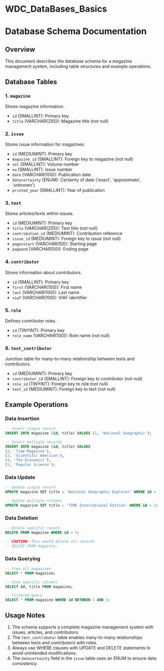 # WDC_DataBases_Basics
# Database Schema Documentation

## Overview

This document describes the database schema for a magazine management system, including table structures and example operations.

## Database Tables

### 1. `magazine`
Stores magazine information.
- `id` (SMALLINT): Primary key
- `title` (VARCHAR(255)): Magazine title (not null)

### 2. `issue`
Stores issue information for magazines.
- `id` (MEDIUMINT): Primary key
- `magazine_id` (SMALLINT): Foreign key to magazine (not null)
- `vol` (SMALLINT): Volume number
- `no` (SMALLINT): Issue number
- `date` (VARCHAR(100)): Publication date
- `datecertainty` (ENUM): Certainty of date ('exact', 'approximate', 'unknown')
- `printed_year` (SMALLINT): Year of publication

### 3. `text`
Stores articles/texts within issues.
- `id` (MEDIUMINT): Primary key
- `title` (VARCHAR(255)): Text title (not null)
- `contribution_id` (MEDIUMINT): Contribution reference
- `issue_id` (MEDIUMINT): Foreign key to issue (not null)
- `pagesstart` (VARCHAR(50)): Starting page
- `pageend` (VARCHAR(50)): Ending page

### 4. `contributor`
Stores information about contributors.
- `id` (SMALLINT): Primary key
- `first` (VARCHAR(100)): First name
- `last` (VARCHAR(100)): Last name
- `viaf` (VARCHAR(100)): VIAF identifier

### 5. `role`
Defines contributor roles.
- `id` (TINYINT): Primary key
- `role_name` (VARCHAR(100)): Role name (not null)

### 6. `text_contributor`
Junction table for many-to-many relationship between texts and contributors.
- `id` (MEDIUMINT): Primary key
- `contributor_id` (SMALLINT): Foreign key to contributor (not null)
- `role_id` (TINYINT): Foreign key to role (not null)
- `text_id` (MEDIUMINT): Foreign key to text (not null)

## Example Operations

### Data Insertion
```sql
-- Insert single record
INSERT INTO magazine (id, title) VALUES (1, 'National Geographic');

-- Insert multiple records
INSERT INTO magazine (id, title) VALUES
(2, 'Time Magazine'),
(3, 'Scientific American'),
(4, 'The Economist'),
(5, 'Popular Science');
```

### Data Update
```sql
-- Update single record
UPDATE magazine SET title = 'National Geographic Explorer' WHERE id = 1;

-- Update multiple columns
UPDATE magazine SET title = 'TIME International Edition' WHERE id = 2;
```

### Data Deletion
```sql
-- Delete specific record
DELETE FROM magazine WHERE id = 5;

-- CAUTION: This would delete all records
-- DELETE FROM magazine;
```

### Data Querying
```sql
-- View all magazines
SELECT * FROM magazine;

-- View specific columns
SELECT id, title FROM magazine;

-- Filtered query
SELECT * FROM magazine WHERE id BETWEEN 1 AND 3;
```

## Usage Notes

1. The schema supports a complete magazine management system with issues, articles, and contributors.
2. The `text_contributor` table enables many-to-many relationships between texts and contributors with roles.
3. Always use WHERE clauses with UPDATE and DELETE statements to avoid unintended modifications.
4. The `datecertainty` field in the `issue` table uses an ENUM to ensure data consistency.
